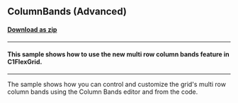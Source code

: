 ## ColumnBands (Advanced)
#### [Download as zip](https://grapecity.github.io/DownGit/#/home?url=https://github.com/GrapeCity/ComponentOne-WinForms-Samples/tree/master/NetFramework\FlexGrid\CS\ColumnBandsMultiRow)
____
#### This sample shows how to use the new multi row column bands feature in C1FlexGrid.
____
The sample shows how you can control and customize the grid's multi row column bands using the Column Bands editor and from the code.
